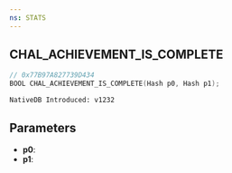 ```yaml
---
ns: STATS
---
```

## CHAL_ACHIEVEMENT_IS_COMPLETE

```c
// 0x77B97A827739D434
BOOL CHAL_ACHIEVEMENT_IS_COMPLETE(Hash p0, Hash p1);
```

```
NativeDB Introduced: v1232
```

## Parameters
* **p0**:
* **p1**:
